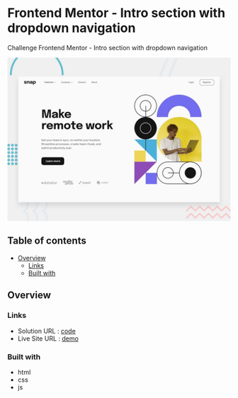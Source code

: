 # Frontend Mentor - Intro section with dropdown navigation

Challenge Frontend Mentor -  Intro section with dropdown navigation

![Design preview for the Intro section with dropdown navigation coding challenge](./design/desktop-preview.jpg)

## Table of contents
- [Overview](#overview)
  - [Links](#links)
  - [Built with](#built-with)


## Overview

### Links

- Solution URL : [code](https://github.com/EtnoPolino/Intro_section_navigaton.git)
- Live Site URL : [demo](https://etnopolino.github.io/Intro_section_navigaton/)

### Built with

- html 
- css
- js